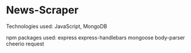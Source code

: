 # News-Scraper

Technologies used:
JavaScript, MongoDB

npm packages used:
express
express-handlebars
mongoose
body-parser
cheerio
request
